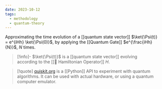 ```yaml
---
date: 2023-10-12
tags:
  - methodology
  - quantum-theory
---
```

Approximating the time evolution of a [[quantum state vector]] $\ket{\Psi(t)} = e^{iHh} \ket{\Psi(0)}$, by applying the [[Quantum Gate]] $e^{\frac{iHh}{N}}$, $N$ times.

>[!info]-
> $\ket{\Psi(t)}$ is a [[quantum state vector]] evolving according to the [[📘 Hamiltonian Operator]] $H$.

>[!quote]
> [quiskit.org](https://qiskit.org/ecosystem/algorithms/tutorials/13_trotterQRTE.html) is a [[Python]] API to experiment with quantum algorithms. It can be used with actual hardware, or using a quantum computer emulator.